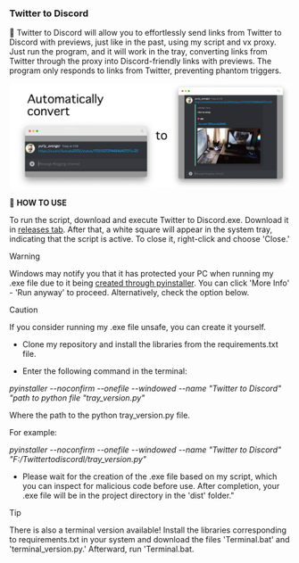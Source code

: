 ### Twitter to Discord

📄 Twitter to Discord will allow you to effortlessly send links from Twitter to Discord with previews, just like in the past, using my script and vx proxy. 
Just run the program, and it will work in the tray, converting links from Twitter through the proxy into Discord-friendly links with previews.
The program only responds to links from Twitter, preventing phantom triggers.

![Example](https://raw.githubusercontent.com/YuriyAvengeR/Twitter-to-Discord/master/images/example.png)

🍉 **HOW TO USE**

To run the script, download and execute Twitter to Discord.exe. 
Download it in [releases tab](https://github.com/YuriyAvengeR/Twitter-to-Discord/releases).
After that, a white square will appear in the system tray, indicating that the script is active. To close it, right-click and choose 'Close.'

> [!WARNING]
> Windows may notify you that it has protected your PC when running my .exe file due to it being [created through pyinstaller](https://www.reddit.com/r/learnpython/comments/e99bhe/why_does_pyinstaller_trigger_windows_defender/).
> You can click 'More Info' - 'Run anyway' to proceed. Alternatively, check the option below.

> [!CAUTION]
> If you consider running my .exe file unsafe, you can create it yourself.

- Clone my repository and install the libraries from the requirements.txt file.

- Enter the following command in the terminal:
  
_pyinstaller --noconfirm --onefile --windowed --name "Twitter to Discord" "path to python file "tray_version.py"_

Where the path to the python tray_version.py file. 

For example: 

_pyinstaller --noconfirm --onefile --windowed --name "Twitter to Discord" "F:/Twittertodiscordl/tray_version.py"_

- Please wait for the creation of the .exe file based on my script, which you can inspect for malicious code before use. After completion, your .exe file will be in the project directory in the 'dist' folder."

> [!TIP]
> There is also a terminal version available!
Install the libraries corresponding to requirements.txt in your system and download the files 'Terminal.bat' and 'terminal_version.py.' 
Afterward, run 'Terminal.bat.
